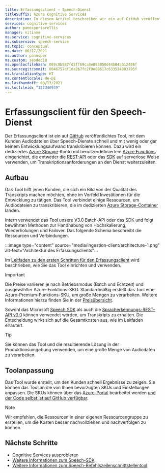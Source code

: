 ```yaml
---
title: Erfassungsclient – Speech-Dienst
titleSuffix: Azure Cognitive Services
description: In diesem Artikel beschreiben wir ein auf GitHub veröffentlichtes Tool, mit dem Kunden Audiodateien einfach und schnell an den Speech-Dienst übertragen können.
services: cognitive-services
author: panosperiorellis
manager: nitinme
ms.service: cognitive-services
ms.subservice: speech-service
ms.topic: conceptual
ms.date: 06/17/2021
ms.author: panosper
ms.custom: seodec18
ms.openlocfilehash: 069c0b587fd3ff69ca8e883850d44b84ab12486f
ms.sourcegitcommit: 0046757af1da267fc2f0e88617c633524883795f
ms.translationtype: HT
ms.contentlocale: de-DE
ms.lasthandoff: 08/13/2021
ms.locfileid: "122346939"
---
```

# <a name="ingestion-client-for-the-speech-service"></a>Erfassungsclient für den Speech-Dienst

Der Erfassungsclient ist ein auf [GitHub](https://github.com/Azure-Samples/cognitive-services-speech-sdk/tree/master/samples/ingestion) veröffentlichtes Tool, mit dem Kunden Audiodateien über Speech-Dienste schnell und mit wenig oder gar keinem Entwicklungsaufwand transkribieren können. Dazu wird ein dediziertes [Azure Storage](https://azure.microsoft.com/product-categories/storage/)-Konto mit benutzerdefiniertem [Azure Functions](https://azure.microsoft.com/services/functions/) eingerichtet, die entweder die [REST-API](rest-speech-to-text.md) oder das [SDK](speech-sdk.md) auf serverlose Weise verwenden, um Transkriptionsanforderungen an den Dienst weiterzuleiten.  

## <a name="architecture"></a>Aufbau

Das Tool hilft jenen Kunden, die sich ein Bild von der Qualität des Transkripts machen möchten, ohne im Vorfeld Investitionen für die Entwicklung zu tätigen. Das Tool verbindet einige Ressourcen, um Audiodateien zu transkribieren, die im dedizierten [Azure Storage-Container](https://azure.microsoft.com/product-categories/storage/) landen.

Intern verwendet das Tool unsere V3.0 Batch-API oder das SDK und folgt bewährten Methoden zur Handhabung von Hochskalierung, Wiederholungen und Failover. Das folgende Schema beschreibt die Ressourcen und Verbindungen.

:::image type="content" source="media/ingestion-client/architecture-1.png" alt-text="Architektur des Erfassungsclients":::

Im [Leitfaden zu den ersten Schritten für den Erfassungsclient](https://github.com/Azure-Samples/cognitive-services-speech-sdk/blob/master/samples/ingestion/ingestion-client/Setup/guide.md) wird beschrieben, wie Sie das Tool einrichten und verwenden.

> [!IMPORTANT]
> Die Preise variieren je nach Betriebsmodus (Batch und Echtzeit) und ausgewählter Azure-Funktions-SKU. Standardmäßig erstellt das Tool eine Azure-Premium-Funktions-SKU, um große Mengen zu verarbeiten. Weitere Informationen hierzu finden Sie in der [Preisübersicht](https://azure.microsoft.com/pricing/details/functions/).

Sowohl das Microsoft [Speech SDK](speech-sdk.md) als auch die [Spracherkennungs-REST-API v3.0](rest-speech-to-text.md#speech-to-text-rest-api-v30) können verwendet werden, um Transkripts zu erhalten. Die Entscheidung wirkt sich auf die Gesamtkosten aus, wie im Leitfaden erläutert. 

> [!TIP]
> Sie können das Tool und die resultierende Lösung in der Produktionsumgebung verwenden, um eine große Menge von Audiodaten zu verarbeiten.

## <a name="tool-customization"></a>Toolanpassung

Das Tool wurde erstellt, um den Kunden schnell Ergebnisse zu zeigen. Sie können das Tool an die von Ihnen bevorzugten SKUs und Einstellungen anpassen. Die SKUs können über das [Azure-Portal](https://portal.azure.com) bearbeitet werden [und der Code selbst ist auf GitHub verfügbar](https://github.com/Azure-Samples/cognitive-services-speech-sdk/tree/master/samples/batch).

> [!NOTE]
> Wir empfehlen, die Ressourcen in einer eigenen Ressourcengruppe zu erstellen, um die Kosten besser nachvollziehen und nachverfolgen zu können.

## <a name="next-steps"></a>Nächste Schritte

* [Cognitive Services ausprobieren](https://azure.microsoft.com/try/cognitive-services/)
* [Weitere Informationen zum Speech-SDK](./speech-sdk.md)
* [Weitere Informationen zum Speech-Befehlszeilenschnittstellentool](./spx-overview.md)
